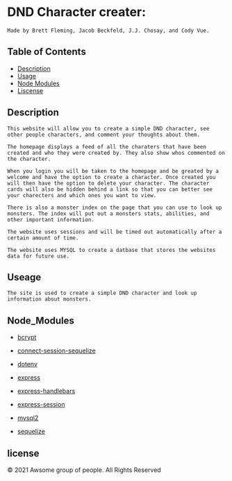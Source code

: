 # DND Character creater:

    Made by Brett Fleming, Jacob Beckfeld, J.J. Chosay, and Cody Vue.

## Table of Contents

* [Description](#Description)
* [Usage](#Useage)
* [Node Modules](#Node_Modules)
* [Liscense](#license)


## Description

    This website will allow you to create a simple DND character, see other people characters, and comment your thoughts about them.

    The homepage displays a feed of all the charaters that have been created and who they were created by. They also show whos commented on the character.

    When you login you will be taken to the homepage and be greated by a welcome and have the option to create a character. Once created you will then have the option to delete your character. The character cards will also be hidden behind a link so that you can better see your charecters and which ones you want to view. 

    There is also a monster index on the page that you can use to look up monsters. The index will put out a monsters stats, abilities, and other important information.

    The website uses sessions and will be timed out automatically after a certain amount of time.

    The website uses MYSQL to create a datbase that stores the websites data for future use.

## Useage

    The site is used to create a simple DND character and look up information about monsters.

## Node_Modules

* [bcrypt](https://www.npmjs.com/package/bcrypt)

* [connect-session-sequelize](https://www.npmjs.com/package/connect-session-sequelize)

* [dotenv](https://www.npmjs.com/package/dotenv)

* [express](https://www.npmjs.com/package/express)

* [express-handlebars](https://www.npmjs.com/package/express-handlebars)

* [express-session](https://www.npmjs.com/package/express-session)

* [mysql2](https://www.npmjs.com/package/mysql2)

* [sequelize](https://www.npmjs.com/package/sequelize)

## license 

© 2021 Awsome group of people. All Rights Reserved





